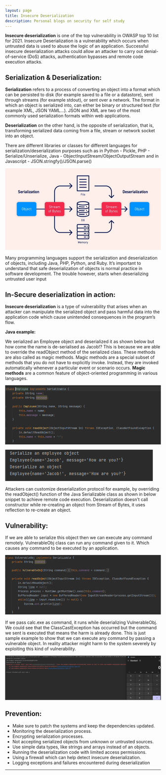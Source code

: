 ```yaml
---
layout: page
title: Insecure Deserialization
description: Personal blogs on security for self study
---
```


**Insecure deserialization** is one of the top vulnerability in OWASP top 10 list for 2021. Insecure Deserialization is a vulnerability
which occurs when untrusted data is used to abuse the logic of an application. Successful insecure deserialization attacks could
allow an attacker to carry out denial-of-service (DoS) attacks, authentication bypasses and remote code execution attacks.

## Serialization & Deserialization:

**Serialization** refers to a process of converting an object into a format which can be persisted to disk (for example saved to a file
or a datastore), sent through streams (for example stdout), or sent over a network. The format in which an object is serialized into,
can either be binary or structured text (for example XML, JSON YAML…). JSON and XML are two of the most commonly used serialization
formats within web applications.

**Deserialization** on the other hand, is the opposite of serialization, that is, transforming serialized data coming from a file, stream
or network socket into an object.

There are different libraries or classes for different languages for serialization/deserialization purposes such as in Python - Pickle,
PHP - Serialize/Unserialize, Java - ObjectInputStream/ObjectOutputStream and in Javascript - JSON.stringfy()/JSON.parse()

![serialization.png](serialization.png)


Many programming languages support the serialization and deserialization of objects, including Java, PHP, Python, and Ruby. It’s important
to understand that safe deserialization of objects is normal practice in software development. The trouble however, starts when
deserializing untrusted user input

## In-Secure deserialization in action:

**Insecure deserialization** is a type of vulnerability that arises when an attacker can manipulate the serialized object and pass harmful
data into the application code which cause unintended consequences in the program’s flow.

**Java example:**

We serialized an Employee object and deserialized it as shown below but how come the name is de-serialised as Jacob!? This is because we are
able to override the readObject method of the serialized class. These methods are also called as magic methods. Magic methods are a special
subset of methods that you do not have to explicitly invoke. Instead, they are invoked automatically whenever a particular event or scenario
occurs. **Magic methods** are a common feature of object-oriented programming in various languages.

![employee.png](employee.png)

![result.png](result.png)


Attackers can customize deserialization protocol for example, by overriding the readObject() function of the Java Serializable class as
shown in below snippet to achieve remote code execution. Deserialization doesn't call constructor while re-creating an object from Stream
of Bytes, it uses reflection to re-create an object.

## Vulnerability: ##

If we are able to serialize this object then we can execute any command remotely.  VulnerableObj class can run any command given to it.
Which causes any command to be executed by an application.

![Vulnerable.png](Vulnerable.png)

If we pass calc.exe as command, it runs while deserializing VulnerableObj. We could see that the ClassCastException has occurred but the
command we sent is executed that means the harm is already done. This is just sample example to show that we can execute any command by
passing a vulnerable object. In reality attacker might harm to the system severely by exploiting this kind of vulnerability.

![rce.png](rce.png)

## Prevention:

- Make sure to patch the systems and keep the dependencies updated.
- Monitoring the deserialization process.
- Encrypting serialization processes.
- Not accepting serialized objects from unknown or untrusted sources.
- Use simple data types, like strings and arrays instead of an objects.
- Running the deserialization code with limited access permissions.
- Using a firewall which can help detect insecure deserialization.
- Logging exceptions and failures encountered during deserialization

---